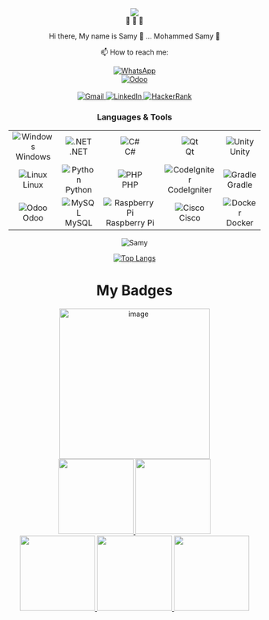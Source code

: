 <div align="center">
  <img src="https://github.com/Morisamy/Morisamy/assets/43931403/689bf81d-6371-4bcc-b316-1e9b2eb3695d">
</div>
<div align="center">
    👋 👋 👋
    <p align="center">Hi there, My name is Samy 🔫 ... Mohammed Samy 🔫</p>
</div>


<p align="center">📫 How to reach me:</p>
</div>
    <div align="center">
    <a href="https://linktr.ee/Prof.M.Samy">
    <img src="https://img.shields.io/badge/Linktree-43E55E?logo=linktree&logoColor=000&style=plastic" alt="WhatsApp" />
    </a><br>
      <a href="https://apps.odoo.com/apps/modules/browse?author=Samy_Sensei">
        <img src="https://img.shields.io/badge/My%20Odoo%20Marketplace-8A2BE2?style=for-the-badge&logo=odoo&logoColor=white" alt="Odoo" />
    </a>
</div>
        <br>
<div align="center">
    <a href="mailto:samymohammed92@gmail.com">
        <img src="https://img.shields.io/badge/Gmail-D14836?style=for-the-badge&logo=gmail&logoColor=white" alt="Gmail" />
    </a>
    <a href="https://www.linkedin.com/in/mohamed-samy92/">
        <img src="https://img.shields.io/badge/linkedin-%230077B5.svg?&style=for-the-badge&logo=linkedin&logoColor=white" alt="LinkedIn" />
    </a>
    <a href="https://www.hackerrank.com/samymohammed92">
        <img src="https://img.shields.io/badge/-Hackerrank-2EC866?style=for-the-badge&logo=HackerRank&logoColor=white" alt="HackerRank" />
    </a>
     

### Languages & Tools

<table>
    <tr>
        <td align="center">
            <img src="https://img.shields.io/badge/Windows-0078D6?style=for-the-badge&logo=windows&logoColor=white" alt="Windows" />
            <br>Windows
        </td>
        <td align="center">
            <img src="https://img.shields.io/badge/.NET-5C2D91?style=for-the-badge&logo=.net&logoColor=white" alt=".NET" />
            <br>.NET
        </td>
        <td align="center">
            <img src="https://img.shields.io/badge/c%23-%23239120.svg?style=for-the-badge&logo=c-sharp&logoColor=white" alt="C#" />
            <br>C#
        </td>
              <td align="center">
            <img src="https://img.shields.io/badge/Qt-%23217346.svg?style=for-the-badge&logo=Qt&logoColor=white" alt="Qt" />
            <br>Qt
        </td>
        <td align="center">
            <img src="https://img.shields.io/badge/unity-%23000000.svg?style=for-the-badge&logo=unity&logoColor=white" alt="Unity" />
            <br>Unity
        </td>
    </tr>
    <tr>
        <td align="center">
            <img src="https://img.shields.io/badge/Linux-FCC624?style=for-the-badge&logo=linux&logoColor=black" alt="Linux" />
            <br>Linux
        </td>
        <td align="center">
            <img src="https://img.shields.io/badge/Python-3776AB?style=for-the-badge&logo=python&logoColor=white" alt="Python" />
            <br>Python
        </td>
        <td align="center">
            <img src="https://img.shields.io/badge/PHP-777BB4?style=for-the-badge&logo=php&logoColor=white" alt="PHP" />
            <br>PHP
        </td>
        <td align="center">
            <img src="https://img.shields.io/badge/codeigniter-EF4223?style=for-the-badge&logo=codeigniter&logoColor=white" alt="CodeIgniter" />
            <br>CodeIgniter
        </td>
        <td align="center">
            <img src="https://img.shields.io/badge/Gradle-02303A.svg?style=for-the-badge&logo=Gradle&logoColor=white" alt="Gradle" />
            <br>Gradle
        </td>
    </tr>
    <tr>
        <td align="center">
            <img src="https://img.shields.io/badge/Odoo-714B67?logo=odoo&logoColor=fff&style=flat" alt="Odoo" />
            <br>Odoo
        </td>
        <td align="center">
            <img src="https://img.shields.io/badge/mysql-%2300f.svg?style=for-the-badge&logo=mysql&logoColor=white" alt="MySQL" />
            <br>MySQL
        </td>
               <td align="center">
            <img src="https://img.shields.io/badge/-RaspberryPi-C51A4A?style=for-the-badge&logo=Raspberry-Pi" alt="Raspberry Pi" />
            <br>Raspberry Pi
        </td>
        <td align="center">
            <img src="https://img.shields.io/badge/cisco-%23049fd9.svg?style=for-the-badge&logo=cisco&logoColor=black" alt="Cisco" />
            <br>Cisco
        </td>
         <td align="center">
            <img src="https://img.shields.io/badge/docker-%230db7ed.svg?style=for-the-badge&logo=docker&logoColor=white" alt="Docker" />
            <br>Docker
        </td>
    </tr>
</table>

![Samy](https://img.shields.io/badge/Samy-First%2C%20solve%20the%20problem.%20Then%2C%20write%20the%20code.-blue)

[![Top Langs](https://github-readme-stats.vercel.app/api/top-langs/?username=Morisamy)](https://github.com/Morisamy/Morisamy/blob/main/README.md)

# My Badges


<div align="center">
  <img src="https://github.com/Morisamy/Morisamy/assets/43931403/5eea80e6-c941-4596-b72e-6e6fa5edab13" alt="image" width="300" />
        </div>
<div align="center">
<a href="https://www.credly.com/badges/2e084b0c-4c13-443b-9689-20f296503b2d">
    <img src="https://images.credly.com/size/340x340/images/114ee3e0-902b-45df-b9d0-2f72a16386a8/IT_Fund_for_Cyber_Specialist.png" width="150" />
</a>


<a href="https://www.credly.com/badges/f322b0e5-ddba-4d14-8676-9dece08e922b">
    <img src="https://images.credly.com/size/340x340/images/a850079a-75bb-41e1-adae-dedfabcf597c/Professional_Certificate_-_IBM_Cybersecurity_Analyst.png" width="150" />
</a>
  </div>
<a href="https://www.credly.com/badges/ca4feb7e-5d7f-4576-90fa-7db0d3b77f7f/public_url">
    <img src="https://images.credly.com/size/340x340/images/f3344942-8667-469f-918c-39582c5077ed/image.png" width="150" />
</a>
<a href="https://www.credly.com/badges/b67177b9-52b6-4ebd-9f1e-7dd009aeff8e/public_url">
    <img src="https://images.credly.com/size/340x340/images/d2361d38-7e56-4eaf-9592-53b394e1792e/image.png" width="150" />
</a>

<a href="https://raw.githubusercontent.com/Explore-AI/Pictures/master/alx-courses/aice/pictures/Completion_badge.gif">
    <img src="https://raw.githubusercontent.com/Explore-AI/Pictures/master/alx-courses/aice/pictures/Completion_badge.gif" width="150" />
</a>

